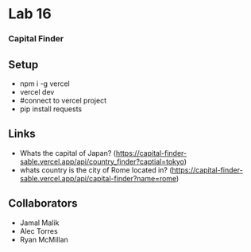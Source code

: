 # Lab 16
### Capital Finder

## Setup
- npm i -g vercel
- vercel dev
- #connect to vercel project
- pip install requests

## Links
- Whats the capital of Japan? (https://capital-finder-sable.vercel.app/api/country_finder?captial=tokyo)
- whats country is the city of Rome located in? (https://capital-finder-sable.vercel.app/api/capital-finder?name=rome)

## Collaborators
- Jamal Malik
- Alec Torres
- Ryan McMillan



